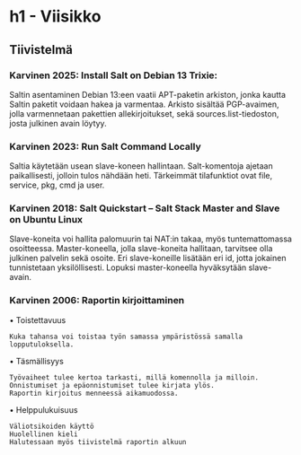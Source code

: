 # h1 - Viisikko


## Tiivistelmä
### Karvinen 2025: Install Salt on Debian 13 Trixie:

Saltin asentaminen Debian 13:een vaatii APT-paketin arkiston, jonka kautta Saltin paketit voidaan hakea ja varmentaa. Arkisto sisältää PGP-avaimen, jolla varmennetaan pakettien allekirjoitukset, sekä sources.list-tiedoston, josta julkinen avain löytyy.

###	Karvinen 2023: Run Salt Command Locally

Saltia käytetään usean slave-koneen hallintaan. Salt-komentoja ajetaan paikallisesti, jolloin tulos nähdään heti. Tärkeimmät tilafunktiot ovat file, service, pkg, cmd ja user. 

###	Karvinen 2018: Salt Quickstart – Salt Stack Master and Slave on Ubuntu Linux

Slave-koneita voi hallita palomuurin tai NAT:in takaa, myös tuntemattomassa osoitteessa. Master-koneella, jolla slave-koneita hallitaan, tarvitsee olla julkinen palvelin sekä osoite. Eri slave-koneille lisätään eri id, jotta jokainen tunnistetaan yksilöllisesti. Lopuksi master-koneella hyväksytään slave-avain.

###	Karvinen 2006: Raportin kirjoittaminen

•	Toistettavuus 

    Kuka tahansa voi toistaa työn samassa ympäristössä samalla lopputuloksella.

•	Täsmällisyys

	Työvaiheet tulee kertoa tarkasti, millä komennolla ja milloin. 
	Onnistumiset ja epäonnistumiset tulee kirjata ylös.
    Raportin kirjoitus menneessä aikamuodossa.

•	Helppulukuisuus

    Väliotsikoiden käyttö
    Huolellinen kieli
    Halutessaan myös tiivistelmä raportin alkuun





